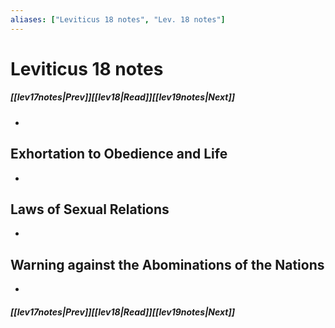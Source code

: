 ```yaml
---
aliases: ["Leviticus 18 notes", "Lev. 18 notes"]
---
```

# Leviticus 18 notes
##### <span class=arrow-left></span>[[lev17notes|Prev]]<span class=navigation-separator></span>[[lev18|Read]]<span class=navigation-separator></span>[[lev19notes|Next]]<span class=arrow-right></span>
- 
## Exhortation to Obedience and Life
- 
## Laws of Sexual Relations
- 
## Warning against the Abominations of the Nations
- 
##### <span class=arrow-left></span>[[lev17notes|Prev]]<span class=navigation-separator></span>[[lev18|Read]]<span class=navigation-separator></span>[[lev19notes|Next]]<span class=arrow-right></span>